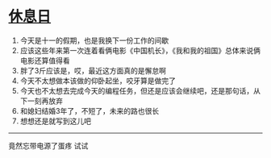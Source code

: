 # [休息日](https://github.com/yihong0618/gitblog/issues/46)

1. 今天是十一的假期，也是我换下一份工作的间歇
2. 应该这些年来第一次连着看俩电影《中国机长》，《我和我的祖国》总体来说俩电影还算值得看
3. 胖了3斤应该是，哎，最近这方面真的是懈怠啊
4. 今天不太想做本该做的仰卧起坐，咬牙算是做完了
5. 今天也不太想去完成今天的编程任务，但还是应该会继续吧，还是那句话，从下一刻再放弃
6. 和媳妇结婚3年了，不短了，未来的路也很长
7. 想想还是就写到这儿吧


---

竟然忘带电源了蛋疼
试试